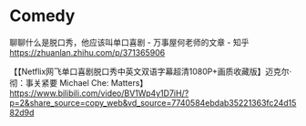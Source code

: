 # Comedy

聊聊什么是脱口秀，他应该叫单口喜剧 - 万事屋何老师的文章 - 知乎 https://zhuanlan.zhihu.com/p/371365906



【【Netflix网飞单口喜剧脱口秀中英文双语字幕超清1080P+画质收藏版】迈克尔·彻：事关紧要 Michael Che: Matters】 https://www.bilibili.com/video/BV1Wp4y1D7iH/?p=2&share_source=copy_web&vd_source=7740584ebdab35221363fc24d1582d9d